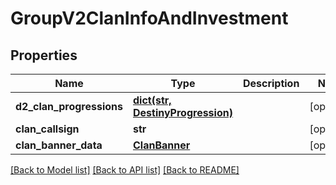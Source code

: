 # GroupV2ClanInfoAndInvestment

## Properties
Name | Type | Description | Notes
------------ | ------------- | ------------- | -------------
**d2_clan_progressions** | [**dict(str, DestinyProgression)**](DestinyProgression.md) |  | [optional] 
**clan_callsign** | **str** |  | [optional] 
**clan_banner_data** | [**ClanBanner**](ClanBanner.md) |  | [optional] 

[[Back to Model list]](../README.md#documentation-for-models) [[Back to API list]](../README.md#documentation-for-api-endpoints) [[Back to README]](../README.md)


